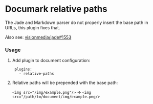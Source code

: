 # Documark relative paths

The Jade and Markdown parser do not properly insert the base path in URLs, this plugin fixes that.

Also see: [visionmedia/jade#1553](https://github.com/visionmedia/jade/pull/1553)

### Usage

1. Add plugin to document configuration:

        plugins:
          - relative-paths

2. Relative paths will be prepended with the base path:

	`<img src="/img/example.png"/>` &rArr; `<img src="/path/to/document/img/example.png/>`
